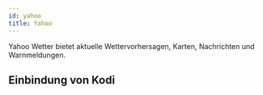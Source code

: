 ```yaml
---
id: yahoo
title: Yahoo
---
```


Yahoo Wetter bietet aktuelle Wettervorhersagen, Karten, Nachrichten und Warnmeldungen.


## Einbindung von Kodi

